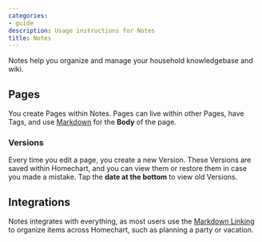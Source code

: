 ```yaml
---
categories:
- guide
description: Usage instructions for Notes
title: Notes
---
```


Notes help you organize and manage your household knowledgebase and wiki.

## Pages

You create Pages within Notes.  Pages can live within other Pages, have Tags, and use [Markdown](../markdown) for the **Body** of the page.

### Versions

Every time you edit a page, you create a new Version.  These Versions are saved within Homechart, and you can view them or restore them in case you made a mistake.  Tap the **date at the bottom** to view old Versions.

## Integrations

Notes integrates with everything, as most users use the [Markdown Linking](../markdown#linking) to organize items across Homechart, such as planning a party or vacation.
